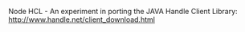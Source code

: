 Node HCL - An experiment in porting the JAVA Handle Client Library: http://www.handle.net/client_download.html

